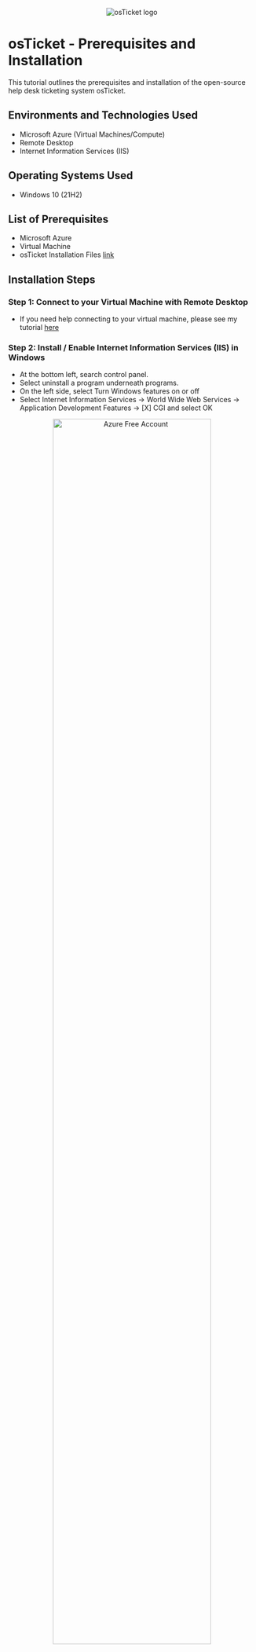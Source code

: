 <p align="center">
<img src="https://i.imgur.com/Clzj7Xs.png" alt="osTicket logo"/>
</p>

<h1>osTicket - Prerequisites and Installation</h1>
This tutorial outlines the prerequisites and installation of the open-source help desk ticketing system osTicket.<br />



<h2>Environments and Technologies Used</h2>

- Microsoft Azure (Virtual Machines/Compute)
- Remote Desktop
- Internet Information Services (IIS)

<h2>Operating Systems Used </h2>

- Windows 10</b> (21H2)

<h2>List of Prerequisites</h2>

- Microsoft Azure
- Virtual Machine
- osTicket Installation Files [link](https://drive.google.com/drive/u/0/folders/1APMfNyfNzcxZC6EzdaNfdZsUwxWYChf6)

<h2>Installation Steps</h2>

<h3>Step 1: Connect to your Virtual Machine with Remote Desktop</h3>

- If you need help connecting to your virtual machine, please see my tutorial [here](https://github.com/reubenhutcherson/azurevirtualmachine)

<h3>Step 2: Install / Enable Internet Information Services (IIS) in Windows</h3>

- At the bottom left, search control panel.
- Select uninstall a program underneath programs.
- On the left side, select Turn Windows features on or off
- Select Internet Information Services -> World Wide Web Services -> Application Development Features -> [X] CGI and select OK

<p align="center">
<img src="https://i.imgur.com/p74qvZv.jpg" height="80%" width="80%" alt="Azure Free Account"/> 
</p>


<h3>Step 3:  Download and install osTicket Installation Files</h3>

  We will use the files shown below to install osTicket and some of the dependencies. Click here to open: [link](https://drive.google.com/drive/u/0/folders/1APMfNyfNzcxZC6EzdaNfdZsUwxWYChf6)
 
 <p align="center">
<img src="https://i.imgur.com/vult55A.jpg" height="80%" width="80%" alt="Azure Free Account"/> 
</p>
 
 - From the Installation Files, download and install PHP Manager for IIS (PHPManagerForIIS_V1.5.0.msi)
 - From the Installation Files, download and install the Rewrite Module (rewrite_amd64_en-US.msi)
 - Open File Explorer -> Click on WIndows(C:) -> Create file labeled "PHP"
 
  <p align="center">
<img src="https://i.imgur.com/5qI9LME.jpg" height="80%" width="80%" alt="Azure Free Account"/> 
</p>

- From the Installation Files, download PHP 7.3.8 (php-7.3.8-nts-Win32-VC15-x86.zip) and unzip the contents into C:\PHP
- From the Installation Files, download and install VC_redist.x86.exe.
-From the Installation Files, download and install MySQL 5.5.62 (mysql-5.5.62-win32.msi)
  - Typical Setup -> Launch Configuration Wizard (after install) -> Standard Configuration
  - For the password, we will go with something simple, "Password1"



 

